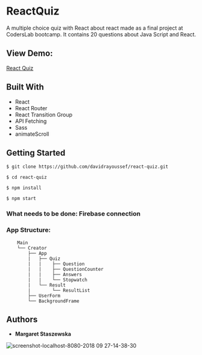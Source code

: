 # ReactQuiz
A multiple choice quiz with React about react made as a final project at CodersLab bootcamp.
It contains 20 questions about Java Script and React.

## View Demo:
[React Quiz](https://megfan.github.io)

## Built With

* React
* React Router
* React Transition Group
* API Fetching
* Sass
* animateScroll

## Getting Started

    $ git clone https://github.com/davidrayoussef/react-quiz.git
    
    $ cd react-quiz
    
    $ npm install
    
    $ npm start

### What needs to be done: Firebase connection

### App Structure:

        Main
        └── Creator
            ├── App
            |   ├── Quiz
            |   |    ├── Question
            |   |    ├── QuestionCounter
            |   |    ├── Answers
            |   |    └── Stopwatch
            |   └── Result
            |        └── ResultList
            ├── UserForm
            └── BackgroundFrame

## Authors

* **Margaret Staszewska**

![screenshot-localhost-8080-2018 09 27-14-38-30](https://user-images.githubusercontent.com/35031023/46164651-de912980-c28e-11e8-84f0-abfe8055b038.png)
